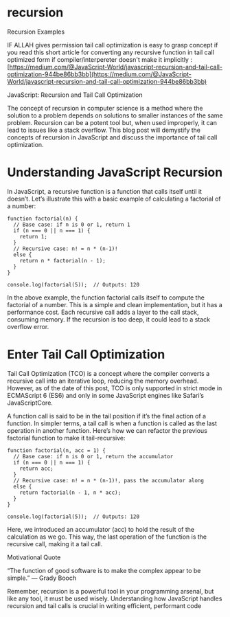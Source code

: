 # recursion
 Recursion Examples

IF ALLAH gives permission tail call optimization is easy to grasp concept if you read this short article for converting any recursive function in tail call optimized form if compiler/interpereter doesn't make it implicitly : [https://medium.com/@JavaScript-World/javascript-recursion-and-tail-call-optimization-944be86bb3bb](https://medium.com/@JavaScript-World/javascript-recursion-and-tail-call-optimization-944be86bb3bb)


JavaScript: Recursion and Tail Call Optimization

The concept of recursion in computer science is a method where the solution to a problem depends on solutions to smaller instances of the same problem. Recursion can be a potent tool but, when used improperly, it can lead to issues like a stack overflow. This blog post will demystify the concepts of recursion in JavaScript and discuss the importance of tail call optimization.

# Understanding JavaScript Recursion

In JavaScript, a recursive function is a function that calls itself until it doesn’t. Let’s illustrate this with a basic example of calculating a factorial of a number:
```
function factorial(n) {
  // Base case: if n is 0 or 1, return 1
  if (n === 0 || n === 1) {
    return 1;
  }
  // Recursive case: n! = n * (n-1)!
  else {
    return n * factorial(n - 1);
  }
}

console.log(factorial(5));  // Outputs: 120
```
In the above example, the function factorial calls itself to compute the factorial of a number. This is a simple and clean implementation, but it has a performance cost. Each recursive call adds a layer to the call stack, consuming memory. If the recursion is too deep, it could lead to a stack overflow error.

# Enter Tail Call Optimization

Tail Call Optimization (TCO) is a concept where the compiler converts a recursive call into an iterative loop, reducing the memory overhead. However, as of the date of this post, TCO is only supported in strict mode in ECMAScript 6 (ES6) and only in some JavaScript engines like Safari’s JavaScriptCore.

A function call is said to be in the tail position if it’s the final action of a function. In simpler terms, a tail call is when a function is called as the last operation in another function. Here’s how we can refactor the previous factorial function to make it tail-recursive:
```
function factorial(n, acc = 1) {
  // Base case: if n is 0 or 1, return the accumulator
  if (n === 0 || n === 1) {
    return acc;
  }
  // Recursive case: n! = n * (n-1)!, pass the accumulator along
  else {
    return factorial(n - 1, n * acc);
  }
}

console.log(factorial(5));  // Outputs: 120
```
Here, we introduced an accumulator (acc) to hold the result of the calculation as we go. This way, the last operation of the function is the recursive call, making it a tail call.

Motivational Quote

“The function of good software is to make the complex appear to be simple.” — Grady Booch

Remember, recursion is a powerful tool in your programming arsenal, but like any tool, it must be used wisely. Understanding how JavaScript handles recursion and tail calls is crucial in writing efficient, performant code
